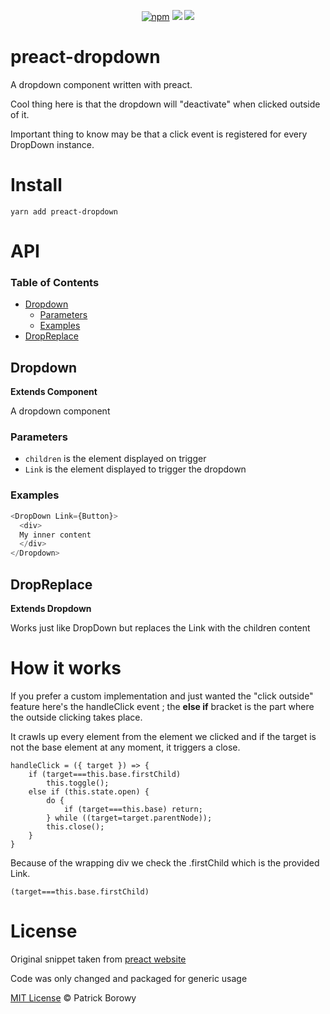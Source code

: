 <p align="center">
      <a href="https://www.npmjs.org/package/preact-dropdown"><img src="https://img.shields.io/npm/v/preact-dropdown.svg?style=flat" alt="npm"></a>
      <img src="https://travis-ci.org/krzepah/preact-dropdown.svg?branch=master">
      <img src="https://badgen.net/packagephobia/install/preact-dropdown">
</p>

# preact-dropdown

A dropdown component written with preact.

Cool thing here is that the dropdown will "deactivate" when clicked outside of it.

Important thing to know may be that a click event is registered for every DropDown instance.

# Install

    yarn add preact-dropdown

# API

<!-- Generated by documentation.js. Update this documentation by updating the source code. -->

### Table of Contents

- [Dropdown](#dropdown)
    -   [Parameters](#parameters)
    -   [Examples](#examples)
- [DropReplace](#dropreplace)

## Dropdown

**Extends Component**

A dropdown component

### Parameters

- `children`  is the element displayed on trigger
- `Link`  is the element displayed to trigger the dropdown

### Examples

```javascript
<DropDown Link={Button}>
  <div>
  My inner content
  </div>
</Dropdown>
```

## DropReplace

**Extends Dropdown**

Works just like DropDown but replaces the Link with the children content

# How it works

If you prefer a custom implementation and just wanted the "click outside" feature here's the handleClick event ; the **else if** bracket is the part where the outside clicking takes place.

It crawls up every element from the element we clicked and if the target is not the base element at any moment, it triggers a close. 

    handleClick = ({ target }) => {
        if (target===this.base.firstChild)
            this.toggle();
        else if (this.state.open) {
            do {
                if (target===this.base) return;
            } while ((target=target.parentNode));
            this.close();
        }
    }

Because of the wrapping div we check the .firstChild which is the provided Link.

    (target===this.base.firstChild) 

# License

Original snippet taken from [preact website](https://github.com/preactjs/preact-www/blob/master/src/components/header/index.js#L64)

Code was only changed and packaged for generic usage

[MIT License](https://oss.ninja/mit/krzepah) © Patrick Borowy
